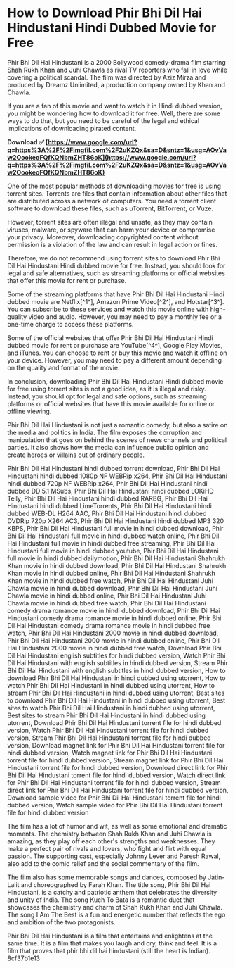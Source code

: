 
 
# How to Download Phir Bhi Dil Hai Hindustani Hindi Dubbed Movie for Free
  
Phir Bhi Dil Hai Hindustani is a 2000 Bollywood comedy-drama film starring Shah Rukh Khan and Juhi Chawla as rival TV reporters who fall in love while covering a political scandal. The film was directed by Aziz Mirza and produced by Dreamz Unlimited, a production company owned by Khan and Chawla.
  
If you are a fan of this movie and want to watch it in Hindi dubbed version, you might be wondering how to download it for free. Well, there are some ways to do that, but you need to be careful of the legal and ethical implications of downloading pirated content.
 
**Download ✅ [https://www.google.com/url?q=https%3A%2F%2Fimgfil.com%2F2uKZQx&sa=D&sntz=1&usg=AOvVaw2OookeoFQfKQNbmZHT86oK](https://www.google.com/url?q=https%3A%2F%2Fimgfil.com%2F2uKZQx&sa=D&sntz=1&usg=AOvVaw2OookeoFQfKQNbmZHT86oK)**


  
One of the most popular methods of downloading movies for free is using torrent sites. Torrents are files that contain information about other files that are distributed across a network of computers. You need a torrent client software to download these files, such as uTorrent, BitTorrent, or Vuze.
  
However, torrent sites are often illegal and unsafe, as they may contain viruses, malware, or spyware that can harm your device or compromise your privacy. Moreover, downloading copyrighted content without permission is a violation of the law and can result in legal action or fines.
  
Therefore, we do not recommend using torrent sites to download Phir Bhi Dil Hai Hindustani Hindi dubbed movie for free. Instead, you should look for legal and safe alternatives, such as streaming platforms or official websites that offer this movie for rent or purchase.
  
Some of the streaming platforms that have Phir Bhi Dil Hai Hindustani Hindi dubbed movie are Netflix[^1^], Amazon Prime Video[^2^], and Hotstar[^3^]. You can subscribe to these services and watch this movie online with high-quality video and audio. However, you may need to pay a monthly fee or a one-time charge to access these platforms.
  
Some of the official websites that offer Phir Bhi Dil Hai Hindustani Hindi dubbed movie for rent or purchase are YouTube[^4^], Google Play Movies, and iTunes. You can choose to rent or buy this movie and watch it offline on your device. However, you may need to pay a different amount depending on the quality and format of the movie.
  
In conclusion, downloading Phir Bhi Dil Hai Hindustani Hindi dubbed movie for free using torrent sites is not a good idea, as it is illegal and risky. Instead, you should opt for legal and safe options, such as streaming platforms or official websites that have this movie available for online or offline viewing.
  
Phir Bhi Dil Hai Hindustani is not just a romantic comedy, but also a satire on the media and politics in India. The film exposes the corruption and manipulation that goes on behind the scenes of news channels and political parties. It also shows how the media can influence public opinion and create heroes or villains out of ordinary people.
 
Phir Bhi Dil Hai Hindustani hindi dubbed torrent download,  Phir Bhi Dil Hai Hindustani hindi dubbed 1080p NF WEBRip x264,  Phir Bhi Dil Hai Hindustani hindi dubbed 720p NF WEBRip x264,  Phir Bhi Dil Hai Hindustani hindi dubbed DD 5.1 MSubs,  Phir Bhi Dil Hai Hindustani hindi dubbed LOKiHD Telly,  Phir Bhi Dil Hai Hindustani hindi dubbed RARBG,  Phir Bhi Dil Hai Hindustani hindi dubbed LimeTorrents,  Phir Bhi Dil Hai Hindustani hindi dubbed WEB-DL H264 AAC,  Phir Bhi Dil Hai Hindustani hindi dubbed DVDRip 720p X264 AC3,  Phir Bhi Dil Hai Hindustani hindi dubbed MP3 320 KBPS,  Phir Bhi Dil Hai Hindustani full movie in hindi dubbed download,  Phir Bhi Dil Hai Hindustani full movie in hindi dubbed watch online,  Phir Bhi Dil Hai Hindustani full movie in hindi dubbed free streaming,  Phir Bhi Dil Hai Hindustani full movie in hindi dubbed youtube,  Phir Bhi Dil Hai Hindustani full movie in hindi dubbed dailymotion,  Phir Bhi Dil Hai Hindustani Shahrukh Khan movie in hindi dubbed download,  Phir Bhi Dil Hai Hindustani Shahrukh Khan movie in hindi dubbed online,  Phir Bhi Dil Hai Hindustani Shahrukh Khan movie in hindi dubbed free watch,  Phir Bhi Dil Hai Hindustani Juhi Chawla movie in hindi dubbed download,  Phir Bhi Dil Hai Hindustani Juhi Chawla movie in hindi dubbed online,  Phir Bhi Dil Hai Hindustani Juhi Chawla movie in hindi dubbed free watch,  Phir Bhi Dil Hai Hindustani comedy drama romance movie in hindi dubbed download,  Phir Bhi Dil Hai Hindustani comedy drama romance movie in hindi dubbed online,  Phir Bhi Dil Hai Hindustani comedy drama romance movie in hindi dubbed free watch,  Phir Bhi Dil Hai Hindustani 2000 movie in hindi dubbed download,  Phir Bhi Dil Hai Hindustani 2000 movie in hindi dubbed online,  Phir Bhi Dil Hai Hindustani 2000 movie in hindi dubbed free watch,  Download Phir Bhi Dil Hai Hindustani english subtitles for hindi dubbed version,  Watch Phir Bhi Dil Hai Hindustani with english subtitles in hindi dubbed version,  Stream Phir Bhi Dil Hai Hindustani with english subtitles in hindi dubbed version,  How to download Phir Bhi Dil Hai Hindustani in hindi dubbed using utorrent,  How to watch Phir Bhi Dil Hai Hindustani in hindi dubbed using utorrent,  How to stream Phir Bhi Dil Hai Hindustani in hindi dubbed using utorrent,  Best sites to download Phir Bhi Dil Hai Hindustani in hindi dubbed using utorrent,  Best sites to watch Phir Bhi Dil Hai Hindustani in hindi dubbed using utorrent,  Best sites to stream Phir Bhi Dil Hai Hindustani in hindi dubbed using utorrent,  Download Phir Bhi Dil Hai Hindustani torrent file for hindi dubbed version,  Watch Phir Bhi Dil Hai Hindustani torrent file for hindi dubbed version,  Stream Phir Bhi Dil Hai Hindustani torrent file for hindi dubbed version,  Download magnet link for Phir Bhi Dil Hai Hindustani torrent file for hindi dubbed version,  Watch magnet link for Phir Bhi Dil Hai Hindustani torrent file for hindi dubbed version,  Stream magnet link for Phir Bhi Dil Hai Hindustani torrent file for hindi dubbed version,  Download direct link for Phir Bhi Dil Hai Hindustani torrent file for hindi dubbed version,  Watch direct link for Phir Bhi Dil Hai Hindustani torrent file for hindi dubbed version,  Stream direct link for Phir Bhi Dil Hai Hindustani torrent file for hindi dubbed version,  Download sample video for Phir Bhi Dil Hai Hindustani torrent file for hindi dubbed version,  Watch sample video for Phir Bhi Dil Hai Hindustani torrent file for hindi dubbed version
  
The film has a lot of humor and wit, as well as some emotional and dramatic moments. The chemistry between Shah Rukh Khan and Juhi Chawla is amazing, as they play off each other's strengths and weaknesses. They make a perfect pair of rivals and lovers, who fight and flirt with equal passion. The supporting cast, especially Johnny Lever and Paresh Rawal, also add to the comic relief and the social commentary of the film.
  
The film also has some memorable songs and dances, composed by Jatin-Lalit and choreographed by Farah Khan. The title song, Phir Bhi Dil Hai Hindustani, is a catchy and patriotic anthem that celebrates the diversity and unity of India. The song Kuch To Bata is a romantic duet that showcases the chemistry and charm of Shah Rukh Khan and Juhi Chawla. The song I Am The Best is a fun and energetic number that reflects the ego and ambition of the two protagonists.
  
Phir Bhi Dil Hai Hindustani is a film that entertains and enlightens at the same time. It is a film that makes you laugh and cry, think and feel. It is a film that proves that phir bhi dil hai hindustani (still the heart is Indian).
 8cf37b1e13
 
